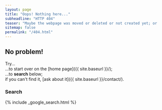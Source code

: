 ```yaml
---
layout: page
title: "Oops! Nothing here..."
subheadline: "HTTP 404"
teaser: "Maybe the webpage was moved or deleted or not created yet; or did you maybe mistype the link?"
sitemap: false
permalink: "/404.html"
---
```

## No problem!

Try...  
...to start over on the [home page]({{ site.baseurl }}/);  
...to **search** below;  
if you can't find it, [ask about it]({{ site.baseurl }}/contact/).

### Search

{% include _google_search.html %}

